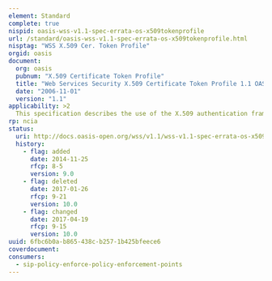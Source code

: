 ```yaml
---
element: Standard
complete: true
nispid: oasis-wss-v1.1-spec-errata-os-x509tokenprofile
url: /standard/oasis-wss-v1.1-spec-errata-os-x509tokenprofile.html
nisptag: "WSS X.509 Cer. Token Profile"
orgid: oasis
document:
  org: oasis
  pubnum: "X.509 Certificate Token Profile"
  title: "Web Services Security X.509 Certificate Token Profile 1.1 OASIS Standard incorporating Approved Errata"
  date: "2006-11-01"
  version: "1.1"
applicability: >2
  This specification describes the use of the X.509 authentication framework with the Web Services Security  SOAP Message Security specification [WS-Security]. An X.509 certificate specifies a binding between a public key and a set of attributes that includes (at least) a subject name, issuer name, serial number and validity interval. This binding may be subject to subsequent revocation advertised by mechanisms that include issuance of CRLs, OCSP tokens or mechanisms that are outside the X.509 framework, such as XKMS.
rp: ncia
status:
  uri: http://docs.oasis-open.org/wss/v1.1/wss-v1.1-spec-errata-os-x509TokenProfile.pdf
  history: 
    - flag: added
      date: 2014-11-25
      rfcp: 8-5
      version: 9.0
    - flag: deleted
      date: 2017-01-26
      rfcp: 9-21
      version: 10.0
    - flag: changed
      date: 2017-04-19
      rfcp: 9-15
      version: 10.0
uuid: 6fbc6b0a-b865-438c-b257-1b425bfeece6
coverdocument:
consumers:
  - sip-policy-enforce-policy-enforcement-points
---
```

